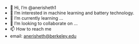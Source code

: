 - 👋 Hi, I’m @anerisheth1
- 👀 I’m interested in machine learning and battery technology.
- 🌱 I’m currently learning ...
- 💞️ I’m looking to collaborate on ...
- 📫 How to reach me 
-   email: anerisheth@berkeley.edu


<!---
anerisheth1/anerisheth1 is a ✨ special ✨ repository because its `README.md` (this file) appears on your GitHub profile.
You can click the Preview link to take a look at your changes.
--->
